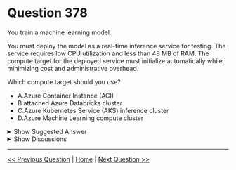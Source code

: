 # Question 378

You train a machine learning model.

You must deploy the model as a real-time inference service for testing. The service requires low CPU utilization and less than 48 MB of RAM. The compute target for the deployed service must initialize automatically while minimizing cost and administrative overhead.

Which compute target should you use?

- A.Azure Container Instance (ACI)
- B.attached Azure Databricks cluster
- C.Azure Kubernetes Service (AKS) inference cluster
- D.Azure Machine Learning compute cluster

<details>
  <summary>Show Suggested Answer</summary>

<strong>A</strong><br>

<p>Azure Container Instances (ACI) are suitable only for small models less than 1 GB in size.</p>
<p>Use it for low-scale CPU-based workloads that require less than 48 GB of RAM.</p>
<p>Note: Microsoft recommends using single-node Azure Kubernetes Service (AKS) clusters for dev-test of larger models.</p>
<p>Reference:</p>
<p>https://docs.microsoft.com/id-id/azure/machine-learning/how-to-deploy-and-where</p>

</details>

<details>
  <summary>Show Discussions</summary>

<blockquote><p><strong>ljljljlj</strong> <code>(Mon 11 Jul 2022 14:17)</code> - <em>Upvotes: 7</em></p><p>On exam 2021/7/10</p></blockquote>
<blockquote><p><strong>james2033</strong> <code>(Sat 12 Oct 2024 09:12)</code> - <em>Upvotes: 1</em></p><p>&#x27;minimizing cost&#x27; --&gt; use Azure Container Instance (ACI), not Azure Kubernetes Service (AKS).

&#x27;minimizing administrative overhead&#x27; --&gt; use Docker/container, not Azure App Service.

Conclusion: Azure Container Instance (ACI).</p></blockquote>

<blockquote><p><strong>michaelmorar</strong> <code>(Sun 10 Dec 2023 21:11)</code> - <em>Upvotes: 1</em></p><p>https://learn.microsoft.com/en-us/azure/machine-learning/v1/how-to-deploy-azure-container-instance

&quot;ACI is suitable only for small models that are under 1 GB in size. We recommend using single-node AKS to dev-test larger models.&quot;</p></blockquote>

<blockquote><p><strong>AjoseO</strong> <code>(Fri 03 Mar 2023 06:37)</code> - <em>Upvotes: 4</em></p><p>On Exam: 03 March 2022</p></blockquote>
<blockquote><p><strong>treadst0ne</strong> <code>(Mon 20 Jun 2022 18:50)</code> - <em>Upvotes: 3</em></p><p>Answer is correct.
https://docs.microsoft.com/en-gb/azure/machine-learning/concept-compute-target</p></blockquote>
<blockquote><p><strong>BigSoda</strong> <code>(Wed 18 May 2022 07:32)</code> - <em>Upvotes: 1</em></p><p>40MB -&gt; 48GB?</p></blockquote>
<blockquote><p><strong>mayank25</strong> <code>(Fri 06 May 2022 18:08)</code> - <em>Upvotes: 1</em></p><p>ACI are also suitable for small models less than 1 GB in size.</p></blockquote>
<blockquote><p><strong>ralucabala</strong> <code>(Thu 21 Apr 2022 14:46)</code> - <em>Upvotes: 1</em></p><p>Why not AKS Cluster as it&#x27;s required for real-time inferencing?</p></blockquote>
<blockquote><p><strong>dushmantha</strong> <code>(Tue 30 Aug 2022 05:28)</code> - <em>Upvotes: 2</em></p><p>Because AKS is the costliest deployment solution. And it only should use in production deployments</p></blockquote>
<blockquote><p><strong>azure1000</strong> <code>(Mon 01 Aug 2022 08:09)</code> - <em>Upvotes: 1</em></p><p>I think because they mentioned low scaling and testing with min cost. Thats why ACI</p></blockquote>
<blockquote><p><strong>cab123</strong> <code>(Mon 25 Apr 2022 16:28)</code> - <em>Upvotes: 6</em></p><p>I think it is because this is for testing and not production</p></blockquote>

</details>

---

[<< Previous Question](question_377.md) | [Home](../index.md) | [Next Question >>](question_379.md)

